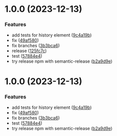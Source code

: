 # 1.0.0 (2023-12-13)


### Features

* add tests for history element ([9c4a19b](https://github.com/Nosto/nosto-autocomplete/commit/9c4a19be162e43837ef368fee404764abcb031ad))
* fix ([49af580](https://github.com/Nosto/nosto-autocomplete/commit/49af58056d97e3ca8bdd6feed7cf90c596aabb22))
* fix branches ([3b3bca6](https://github.com/Nosto/nosto-autocomplete/commit/3b3bca62016ffebe0317423f7a5c06bddf665fbf))
* release ([125fc7c](https://github.com/Nosto/nosto-autocomplete/commit/125fc7c7be59ce19065ec1128d662945fb802428))
* test ([57884e4](https://github.com/Nosto/nosto-autocomplete/commit/57884e4f73b851d0013f0f6258bb99fe7200f80f))
* try release npm with semantic-release ([b2a9d9e](https://github.com/Nosto/nosto-autocomplete/commit/b2a9d9eb64bcf579c6336034eb96f84e84dcce78))

# 1.0.0 (2023-12-13)


### Features

* add tests for history element ([9c4a19b](https://github.com/Nosto/nosto-autocomplete/commit/9c4a19be162e43837ef368fee404764abcb031ad))
* fix ([49af580](https://github.com/Nosto/nosto-autocomplete/commit/49af58056d97e3ca8bdd6feed7cf90c596aabb22))
* fix branches ([3b3bca6](https://github.com/Nosto/nosto-autocomplete/commit/3b3bca62016ffebe0317423f7a5c06bddf665fbf))
* test ([57884e4](https://github.com/Nosto/nosto-autocomplete/commit/57884e4f73b851d0013f0f6258bb99fe7200f80f))
* try release npm with semantic-release ([b2a9d9e](https://github.com/Nosto/nosto-autocomplete/commit/b2a9d9eb64bcf579c6336034eb96f84e84dcce78))
